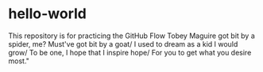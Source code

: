 # hello-world
This repository is for practicing the GitHub Flow
Tobey Maguire got bit by a spider, me? Must've got bit by a goat/ I used to dream as a kid I would grow/ To be one, I hope that I inspire hope/ For you to get what you desire most."
